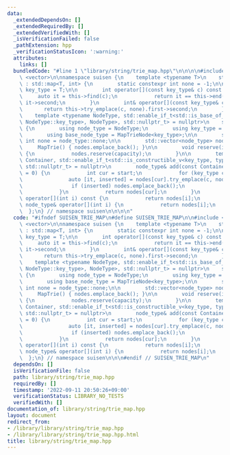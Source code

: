 ```yaml
---
data:
  _extendedDependsOn: []
  _extendedRequiredBy: []
  _extendedVerifiedWith: []
  _isVerificationFailed: false
  _pathExtension: hpp
  _verificationStatusIcon: ':warning:'
  attributes:
    links: []
  bundledCode: "#line 1 \"library/string/trie_map.hpp\"\n\n\n\n#include <map>\n#include\
    \ <vector>\n\nnamespace suisen {\n    template <typename T>\n    struct MapTrieNode\
    \ : std::map<T, int> {\n        static constexpr int none = -1;\n\n        using\
    \ key_type = T;\n\n        int operator[](const key_type& c) const {\n       \
    \     auto it = this->find(c);\n            return it == this->end() ? none :\
    \ it->second;\n        }\n        int& operator[](const key_type& c) {\n     \
    \       return this->try_emplace(c, none).first->second;\n        }\n    };\n\
    \    template <typename NodeType, std::enable_if_t<std::is_base_of_v<MapTrieNode<typename\
    \ NodeType::key_type>, NodeType>, std::nullptr_t> = nullptr>\n    struct MapTrie\
    \ {\n        using node_type = NodeType;\n        using key_type = typename node_type::key_type;\n\
    \        using base_node_type = MapTrieNode<key_type>;\n\n        static constexpr\
    \ int none = node_type::none;\n\n        std::vector<node_type> nodes;\n\n   \
    \     MapTrie() { nodes.emplace_back(); }\n\n        void reserve(int capacity)\
    \ {\n            nodes.reserve(capacity);\n        }\n\n        template <typename\
    \ Container, std::enable_if_t<std::is_constructible_v<key_type, typename Container::value_type>,\
    \ std::nullptr_t> = nullptr>\n        node_type& add(const Container& s, int start\
    \ = 0) {\n            int cur = start;\n            for (key_type c : s) {\n \
    \               auto [it, inserted] = nodes[cur].try_emplace(c, nodes.size());\n\
    \                if (inserted) nodes.emplace_back();\n                cur = it->second;\n\
    \            }\n            return nodes[cur];\n        }\n        const node_type&\
    \ operator[](int i) const {\n            return nodes[i];\n        }\n       \
    \ node_type& operator[](int i) {\n            return nodes[i];\n        }\n  \
    \  };\n} // namespace suisen\n\n\n\n"
  code: "#ifndef SUISEN_TRIE_MAP\n#define SUISEN_TRIE_MAP\n\n#include <map>\n#include\
    \ <vector>\n\nnamespace suisen {\n    template <typename T>\n    struct MapTrieNode\
    \ : std::map<T, int> {\n        static constexpr int none = -1;\n\n        using\
    \ key_type = T;\n\n        int operator[](const key_type& c) const {\n       \
    \     auto it = this->find(c);\n            return it == this->end() ? none :\
    \ it->second;\n        }\n        int& operator[](const key_type& c) {\n     \
    \       return this->try_emplace(c, none).first->second;\n        }\n    };\n\
    \    template <typename NodeType, std::enable_if_t<std::is_base_of_v<MapTrieNode<typename\
    \ NodeType::key_type>, NodeType>, std::nullptr_t> = nullptr>\n    struct MapTrie\
    \ {\n        using node_type = NodeType;\n        using key_type = typename node_type::key_type;\n\
    \        using base_node_type = MapTrieNode<key_type>;\n\n        static constexpr\
    \ int none = node_type::none;\n\n        std::vector<node_type> nodes;\n\n   \
    \     MapTrie() { nodes.emplace_back(); }\n\n        void reserve(int capacity)\
    \ {\n            nodes.reserve(capacity);\n        }\n\n        template <typename\
    \ Container, std::enable_if_t<std::is_constructible_v<key_type, typename Container::value_type>,\
    \ std::nullptr_t> = nullptr>\n        node_type& add(const Container& s, int start\
    \ = 0) {\n            int cur = start;\n            for (key_type c : s) {\n \
    \               auto [it, inserted] = nodes[cur].try_emplace(c, nodes.size());\n\
    \                if (inserted) nodes.emplace_back();\n                cur = it->second;\n\
    \            }\n            return nodes[cur];\n        }\n        const node_type&\
    \ operator[](int i) const {\n            return nodes[i];\n        }\n       \
    \ node_type& operator[](int i) {\n            return nodes[i];\n        }\n  \
    \  };\n} // namespace suisen\n\n\n#endif // SUISEN_TRIE_MAP\n"
  dependsOn: []
  isVerificationFile: false
  path: library/string/trie_map.hpp
  requiredBy: []
  timestamp: '2022-09-11 20:50:26+09:00'
  verificationStatus: LIBRARY_NO_TESTS
  verifiedWith: []
documentation_of: library/string/trie_map.hpp
layout: document
redirect_from:
- /library/library/string/trie_map.hpp
- /library/library/string/trie_map.hpp.html
title: library/string/trie_map.hpp
---
```


